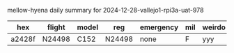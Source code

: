 mellow-hyena daily summary for 2024-12-28-vallejo1-rpi3a-uat-978

|hex|flight|model|reg|emergency|mil|weirdo|
|--|--|--|--|--|--|--|
|a2428f|N24498|C152|N24498|none|F|yyy|
